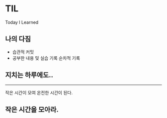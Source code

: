 # TIL

Today I Learned

## 나의 다짐

- 습관적 커밋
- 공부한 내용 및 실습 기록 순차적 기록

## 지치는 하루에도..

---

작은 시간이 모여 온전한 시간이 된다.

작은 시간을 모아라.
---


